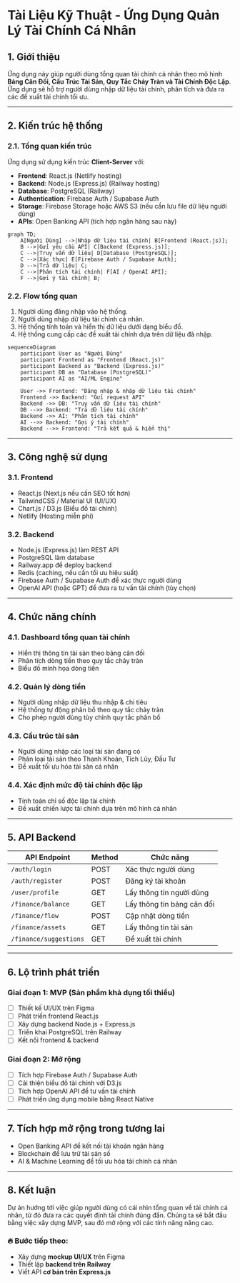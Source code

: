 # **Tài Liệu Kỹ Thuật - Ứng Dụng Quản Lý Tài Chính Cá Nhân**

## **1. Giới thiệu**
Ứng dụng này giúp người dùng tổng quan tài chính cá nhân theo mô hình **Bảng Cân Đối, Cấu Trúc Tài Sản, Quy Tắc Chảy Tràn và Tài Chính Độc Lập**. 
Ứng dụng sẽ hỗ trợ người dùng nhập dữ liệu tài chính, phân tích và đưa ra các đề xuất tài chính tối ưu.

---

## **2. Kiến trúc hệ thống**

### **2.1. Tổng quan kiến trúc**
Ứng dụng sử dụng kiến trúc **Client-Server** với:
- **Frontend**: React.js (Netlify hosting)
- **Backend**: Node.js (Express.js) (Railway hosting)
- **Database**: PostgreSQL (Railway)
- **Authentication**: Firebase Auth / Supabase Auth
- **Storage**: Firebase Storage hoặc AWS S3 (nếu cần lưu file dữ liệu người dùng)
- **APIs**: Open Banking API (tích hợp ngân hàng sau này)

```mermaid
graph TD;
    A[Người Dùng] -->|Nhập dữ liệu tài chính| B[Frontend (React.js)];
    B -->|Gửi yêu cầu API| C[Backend (Express.js)];
    C -->|Truy vấn dữ liệu| D[Database (PostgreSQL)];
    C -->|Xác thực| E[Firebase Auth / Supabase Auth];
    D -->|Trả dữ liệu| C;
    C -->|Phân tích tài chính| F[AI / OpenAI API];
    F -->|Gợi ý tài chính| B;
```

### **2.2. Flow tổng quan**
1. Người dùng đăng nhập vào hệ thống.
2. Người dùng nhập dữ liệu tài chính cá nhân.
3. Hệ thống tính toán và hiển thị dữ liệu dưới dạng biểu đồ.
4. Hệ thống cung cấp các đề xuất tài chính dựa trên dữ liệu đã nhập.

```mermaid
sequenceDiagram
    participant User as "Người Dùng"
    participant Frontend as "Frontend (React.js)"
    participant Backend as "Backend (Express.js)"
    participant DB as "Database (PostgreSQL)"
    participant AI as "AI/ML Engine"

    User ->> Frontend: "Đăng nhập & nhập dữ liệu tài chính"
    Frontend ->> Backend: "Gửi request API"
    Backend ->> DB: "Truy vấn dữ liệu tài chính"
    DB -->> Backend: "Trả dữ liệu tài chính"
    Backend ->> AI: "Phân tích tài chính"
    AI -->> Backend: "Gợi ý tài chính"
    Backend -->> Frontend: "Trả kết quả & hiển thị"
```

---

## **3. Công nghệ sử dụng**
### **3.1. Frontend**
- React.js (Next.js nếu cần SEO tốt hơn)
- TailwindCSS / Material UI (UI/UX)
- Chart.js / D3.js (Biểu đồ tài chính)
- Netlify (Hosting miễn phí)

### **3.2. Backend**
- Node.js (Express.js) làm REST API
- PostgreSQL làm database
- Railway.app để deploy backend
- Redis (caching, nếu cần tối ưu hiệu suất)
- Firebase Auth / Supabase Auth để xác thực người dùng
- OpenAI API (hoặc GPT) để đưa ra tư vấn tài chính (tùy chọn)

---

## **4. Chức năng chính**
### **4.1. Dashboard tổng quan tài chính**
- Hiển thị thông tin tài sản theo bảng cân đối
- Phân tích dòng tiền theo quy tắc chảy tràn
- Biểu đồ minh họa dòng tiền

### **4.2. Quản lý dòng tiền**
- Người dùng nhập dữ liệu thu nhập & chi tiêu
- Hệ thống tự động phân bổ theo quy tắc chảy tràn
- Cho phép người dùng tùy chỉnh quy tắc phân bổ

### **4.3. Cấu trúc tài sản**
- Người dùng nhập các loại tài sản đang có
- Phân loại tài sản theo Thanh Khoản, Tích Lũy, Đầu Tư
- Đề xuất tối ưu hóa tài sản cá nhân

### **4.4. Xác định mức độ tài chính độc lập**
- Tính toán chỉ số độc lập tài chính
- Đề xuất chiến lược tài chính dựa trên mô hình cá nhân

---

## **5. API Backend**
| **API Endpoint** | **Method** | **Chức năng** |
|-----------------|------------|--------------|
| `/auth/login` | POST | Xác thực người dùng |
| `/auth/register` | POST | Đăng ký tài khoản |
| `/user/profile` | GET | Lấy thông tin người dùng |
| `/finance/balance` | GET | Lấy thông tin bảng cân đối |
| `/finance/flow` | POST | Cập nhật dòng tiền |
| `/finance/assets` | GET | Lấy thông tin tài sản |
| `/finance/suggestions` | GET | Đề xuất tài chính |

---

## **6. Lộ trình phát triển**
### **Giai đoạn 1: MVP (Sản phẩm khả dụng tối thiểu)**
- [ ] Thiết kế UI/UX trên Figma
- [ ] Phát triển frontend React.js
- [ ] Xây dựng backend Node.js + Express.js
- [ ] Triển khai PostgreSQL trên Railway
- [ ] Kết nối frontend & backend

### **Giai đoạn 2: Mở rộng**
- [ ] Tích hợp Firebase Auth / Supabase Auth
- [ ] Cải thiện biểu đồ tài chính với D3.js
- [ ] Tích hợp OpenAI API để tư vấn tài chính
- [ ] Phát triển ứng dụng mobile bằng React Native

---

## **7. Tích hợp mở rộng trong tương lai**
- Open Banking API để kết nối tài khoản ngân hàng
- Blockchain để lưu trữ tài sản số
- AI & Machine Learning để tối ưu hóa tài chính cá nhân

---

## **8. Kết luận**
Dự án hướng tới việc giúp người dùng có cái nhìn tổng quan về tài chính cá nhân, từ đó đưa ra các quyết định tài chính đúng đắn. Chúng ta sẽ bắt đầu bằng việc xây dựng MVP, sau đó mở rộng với các tính năng nâng cao.

### 🔥 **Bước tiếp theo:**
- Xây dựng **mockup UI/UX** trên Figma
- Thiết lập **backend trên Railway**
- Viết API **cơ bản trên Express.js**

